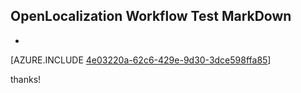 ## OpenLocalization Workflow Test MarkDown
* 

[AZURE.INCLUDE [4e03220a-62c6-429e-9d30-3dce598ffa85](calleeMd1.md)]

 
thanks!